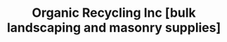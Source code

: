 ---
title: "Organic Recycling Inc [bulk landscaping and masonry supplies]"
url: /goshen/organic-recycling-inc-bulk-landscaping-and-masonry-supplies/
shop: garden centre
---